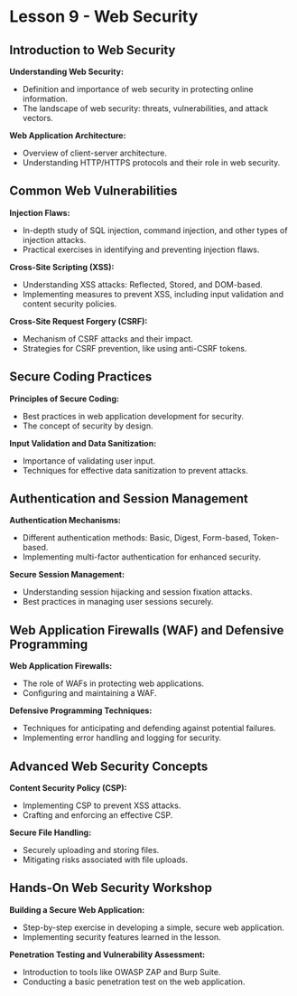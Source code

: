 # Lesson 9 - Web Security

## Introduction to Web Security

**Understanding Web Security:**
- Definition and importance of web security in protecting online information.
- The landscape of web security: threats, vulnerabilities, and attack vectors.

**Web Application Architecture:**
- Overview of client-server architecture.
- Understanding HTTP/HTTPS protocols and their role in web security.

## Common Web Vulnerabilities

**Injection Flaws:**
- In-depth study of SQL injection, command injection, and other types of injection attacks.
- Practical exercises in identifying and preventing injection flaws.

**Cross-Site Scripting (XSS):**
- Understanding XSS attacks: Reflected, Stored, and DOM-based.
- Implementing measures to prevent XSS, including input validation and content security policies.

**Cross-Site Request Forgery (CSRF):**
- Mechanism of CSRF attacks and their impact.
- Strategies for CSRF prevention, like using anti-CSRF tokens.

## Secure Coding Practices

**Principles of Secure Coding:**
- Best practices in web application development for security.
- The concept of security by design.

**Input Validation and Data Sanitization:**
- Importance of validating user input.
- Techniques for effective data sanitization to prevent attacks.

## Authentication and Session Management

**Authentication Mechanisms:**
- Different authentication methods: Basic, Digest, Form-based, Token-based.
- Implementing multi-factor authentication for enhanced security.

**Secure Session Management:**
- Understanding session hijacking and session fixation attacks.
- Best practices in managing user sessions securely.

## Web Application Firewalls (WAF) and Defensive Programming

**Web Application Firewalls:**
- The role of WAFs in protecting web applications.
- Configuring and maintaining a WAF.

**Defensive Programming Techniques:**
- Techniques for anticipating and defending against potential failures.
- Implementing error handling and logging for security.

## Advanced Web Security Concepts

**Content Security Policy (CSP):**
- Implementing CSP to prevent XSS attacks.
- Crafting and enforcing an effective CSP.

**Secure File Handling:**
- Securely uploading and storing files.
- Mitigating risks associated with file uploads.

## Hands-On Web Security Workshop

**Building a Secure Web Application:**
- Step-by-step exercise in developing a simple, secure web application.
- Implementing security features learned in the lesson.

**Penetration Testing and Vulnerability Assessment:**
- Introduction to tools like OWASP ZAP and Burp Suite.
- Conducting a basic penetration test on the web application.
